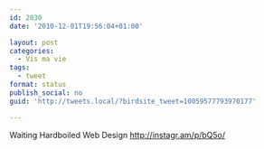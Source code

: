 ```yaml
---
id: 2030
date: '2010-12-01T19:56:04+01:00'

layout: post
categories:
  - Vis ma vie
tags:
  - tweet
format: status
publish_social: no
guid: 'http://tweets.local/?birdsite_tweet=10059577793970177'

---
```


Waiting Hardboiled Web Design http://instagr.am/p/bQ5o/